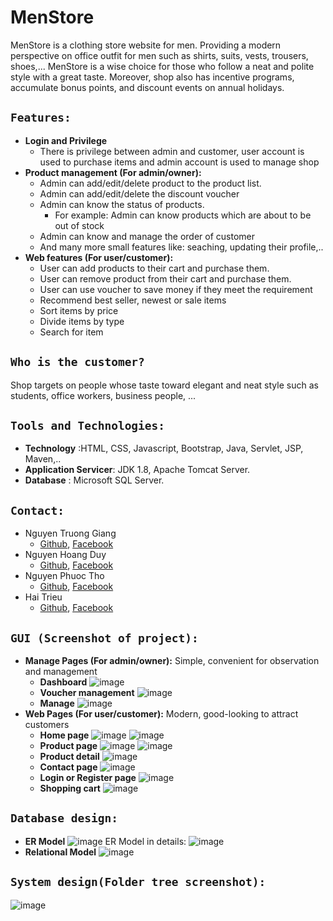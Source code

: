 # MenStore
MenStore is a clothing store website for men. Providing a modern perspective on office outfit for men such as shirts, suits, vests, trousers, shoes,... MenStore is a wise choice for those who follow a neat and polite style with a great taste. Moreover, shop also has incentive programs, accumulate bonus points, and discount events on annual holidays.

## `Features:`
* **Login and Privilege**
    * There is privilege between admin and customer, user account is used to purchase items and admin account is used to manage shop
* **Product management (For admin/owner):**
    * Admin can add/edit/delete product to the product list.
    * Admin can add/edit/delete the discount voucher
    * Admin can know the status of products. 
        * For example: Admin can know products which are about to be out of stock
    * Admin can know and manage the order of customer
    * And many more small features like: seaching, updating their profile,..
* **Web features (For user/customer):**
    * User can add products to their cart and purchase them.
    * User can remove product from their cart and purchase them.
    * User can use voucher to save money if they meet the requirement
    * Recommend best seller, newest or sale items
    * Sort items by price
    * Divide items by type
    * Search for item
## `Who is the customer?`
Shop targets on people whose taste toward elegant and neat style such as students, office workers, business people, ...
## `Tools and Technologies:`
* **Technology** :HTML, CSS, Javascript, Bootstrap, Java, Servlet, JSP, Maven,..
* **Application Servicer**: JDK 1.8, Apache Tomcat Server.
* **Database** : Microsoft SQL Server.
## `Contact:`
* Nguyen Truong Giang </br>
  -   [Github](https://github.com/GiangNTSE150747), [Facebook](https://www.facebook.com/TrGiang.ne/)
* Nguyen Hoang Duy
  -   [Github](https://github.com/GiangNTSE150747), [Facebook](https://www.facebook.com/TrGiang.ne/)
* Nguyen Phuoc Tho
  -   [Github](https://github.com/NPTho), [Facebook](https://www.facebook.com/IvorEos/)
* Hai Trieu 
  -   [Github](https://github.com/GiangNTSE150747), [Facebook](https://www.facebook.com/TrGiang.ne/)
 ## `GUI (Screenshot of project):`
 * **Manage Pages (For admin/owner):** Simple, convenient for observation and management
   * **Dashboard**
 ![image](https://user-images.githubusercontent.com/90202401/153649322-284ca55d-7225-458f-9d32-d1649ce18bb1.png)
   * **Voucher management**
 ![image](https://user-images.githubusercontent.com/90202401/155060175-6e6b88d2-6677-45a4-87e7-efa7aad39096.png)
   * **Manage**
 ![image](https://user-images.githubusercontent.com/90202401/153649867-11fe42ec-d540-4fb7-99bb-0146ad40fd7b.png)
* **Web Pages (For user/customer):** Modern, good-looking to attract customers
   * **Home page**
![image](https://user-images.githubusercontent.com/90202401/153672358-b2163c31-af20-43c2-9bfb-20e74de04bb1.png)
![image](https://user-images.githubusercontent.com/90202401/153672859-7f54d0eb-6c3a-4530-b8a9-df836781bea4.png)
   * **Product page**
![image](https://user-images.githubusercontent.com/90202401/153673608-d8e41ad2-4678-440f-90e0-be0a3bfa2831.png)
![image](https://user-images.githubusercontent.com/90202401/153673805-4697615c-6299-4d2d-9b29-c66fdbc96200.png)
   * **Product detail**
![image](https://user-images.githubusercontent.com/90202401/153675124-94991e56-71e1-4704-a8ff-0dd0df121276.png)
   * **Contact page**
![image](https://user-images.githubusercontent.com/90202401/153674050-1bda7b8a-e189-4b96-aed0-460e23abde55.png)
   * **Login or Register page**
![image](https://user-images.githubusercontent.com/90202401/153674857-118b3de6-f429-48b6-9245-a421937b82d1.png)
   * **Shopping cart**
![image](https://user-images.githubusercontent.com/90202401/153679998-59aea7ee-941c-4425-8263-fe7a7d800be3.png)

## `Database design:`
* **ER Model**
![image](https://user-images.githubusercontent.com/90202401/156303703-6fddce9e-ba94-44f5-b6d2-369bdb11017c.png)
ER Model in details:
![image](https://user-images.githubusercontent.com/90202401/156302655-0f34556a-ecc6-4fe0-87ea-8e194ecad0a3.png)
* **Relational Model**
![image](https://user-images.githubusercontent.com/90202401/156308944-a0ecf44a-3fad-4f5f-9a8a-d447944a249b.png)
## `System design(Folder tree screenshot):`
![image](https://user-images.githubusercontent.com/90202401/155380530-c21bbbcc-5a33-483f-907e-fdfa5e91dde0.png)


